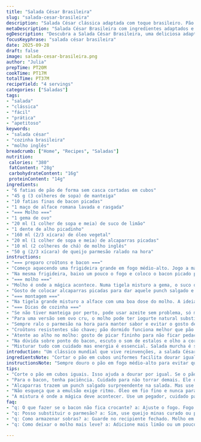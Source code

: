 ```yaml
---
title: "Salada César Brasileira"
slug: "salada-cesar-brasileira"
description: "Salada César clássica adaptada com toque brasileiro. Pão de forma sem casca vira crocante no ponto, bacon crocante que solta aquele cheiro irresistível, e um molho com toque de limão, alho, alcaparras e uma leve substituição: molho inglês no lugar da pasta de anchovas para trazer um sabor mais suave e acessível aqui no Brasil. O queijo parmesão é ralado na hora para garantir frescor e sabor. Variações no tempo de dourar croûtons e bacon ajudam a controlar textura e intensidade. Uma receita prática, versátil, para quem valoriza o aroma da cozinha, o contraste de texturas e o clássico que nunca sai de moda."
metaDescription: "Salada César Brasileira com ingredientes adaptados e um sabor suave; uma combinação perfeita entre o clássico e o toque local da cozinha brasileira."
ogDescription: "Descubra a Salada César Brasileira, uma deliciosa adaptação que combina sabores locais e um molho cremoso com o toque do Brasil."
focusKeyphrase: "salada césar brasileira"
date: 2025-09-28
draft: false
image: salada-cesar-brasileira.png
author: "Julia"
prepTime: PT20M
cookTime: PT17M
totalTime: PT37M
recipeYield: "4 servings"
categories: ["Saladas"]
tags:
- "salada"
- "clássica"
- "fácil"
- "prática"
- "apetitoso"
keywords:
- "salada césar"
- "cozinha brasileira"
- "molho inglês"
breadcrumb: ["Home", "Recipes", "Saladas"]
nutrition: 
 calories: "380"
 fatContent: "28g"
 carbohydrateContent: "16g"
 proteinContent: "14g"
ingredients:
- "6 fatias de pão de forma sem casca cortadas em cubos"
- "45 g (3 colheres de sopa) de manteiga"
- "10 fatias finas de bacon picadas"
- "1 maço de alface romana lavada e rasgada"
- "=== Molho ==="
- "1 gema de ovo"
- "20 ml (1 colher de sopa e meia) de suco de limão"
- "1 dente de alho picadinho"
- "160 ml (2/3 xícara) de óleo vegetal"
- "20 ml (1 colher de sopa e meia) de alcaparras picadas"
- "10 ml (2 colheres de chá) de molho inglês"
- "50 g (2/3 xícara) de queijo parmesão ralado na hora"
instructions:
- "=== preparo croûtons e bacon ==="
- "Começo aquecendo uma frigideira grande em fogo médio-alto. Jogo a manteiga até começar a chiar. O segredo está em manter o fogo médio; se muito alto a manteiga queima rápido e amarga o pão. Douro os cubos de pão mexendo aos poucos, até ficarem dourados e firmes, uns 8 a 12 minutos. A crocância deve ser aquela que estala ao mastigar. O visual ajuda: cor de caramelo claro, sem manchas pretas ou marrons escuras. Reservo num prato, não por no mesmo com o bacon para evitar umidade que amolece os croûtons."
- "Na mesma frigideira, baixo um pouco o fogo e coloco o bacon picado pra dourar lentamente. Estou atento: bacon tem que ficar crocante, soltando aquele aroma que enche a casa, mas sem queimar ou ficar duro tipo pedregulho. Se começar a estalar demais, tiro do fogo, escorro em papel toalha para tirar gordura exagerada e guardo separado. Importante escorrer bem para o molho não ficar oleoso demais."
- "=== molho ==="
- "Molho é onde a mágica acontece. Numa tigela misturo a gema, o suco de limão e o alho bem picadinho. Faço tipo uma emulsão: adiciono o óleo gota a gota mexendo com um batedor de arame — não pode parar — até começar a dar liga. Variação: se bater rápido demais, o molho separa. Se demorar, vira maionese muito espessa. O truque é ritmo constante. Depois que engrossa, adiciono o resto do óleo em fio lento, incorporando sempre."
- "Gosto de colocar alcaparras picadas para dar aquele punch salgado e crocante inesperado. Em vez da tradicional pasta de anchovas, uso molho inglês: mais comum aqui e a textura mais líquida distribui sabor sem grumos. Isso muda o perfil levemente mas, na cozinha, trocar ingredientes é um aprendizado valioso. Por último, coloco 1/4 do parmesão ralado. Misturo e vejo a textura: molho cremoso, levemente ácido, sabor profundo e fresco ao mesmo tempo."
- "=== montagem ==="
- "Na tigela grande misturo a alface com uma boa dose do molho. A ideia é cobrir bem, mas não encharcar. Se passar, vira piscina e o sabor perde. Depois adiciono os croûtons e o bacon crocante. Misturo tudo, no final salpico o queijo parmesão restante por cima e moído um pouco de pimenta-do-reino na hora. Sirvo imediatamente para não murchar nem perder o crocante."
- "=== Dicas de cozinha ==="
- "Se não tiver manteiga por perto, pode usar azeite sem problema, só muda o sabor. Bacon pode ser substituído por calabresa defumada cortada em cubos pequenos para um toque regional."
- "Para uma versão sem ovo cru, o molho pode ter iogurte natural substituindo a gema, mas perdemos um pouco da textura típica."
- "Sempre ralo o parmesão na hora para manter sabor e evitar o gosto de pó embalada."
- "Croûtons resistentes são chave; pão dormido funciona melhor que pão fresco, pois não solta tanta umidade."
- "Atente ao alho no molho: gosto de picar fininho para não ficar pedações crus e amargos. Já testei esfregar o alho no bowl para dar só o aroma e ficou mais leve, questão de gosto."
- "Na dúvida sobre ponto do bacon, escuto o som de estalos e olho a cor, tem que passar do translúcido, ficando com bordas levemente enroladas e cor dourada escura sem preto."
- "Misturar tudo com cuidado mas energia é essencial. Salada murcha é salada perdida."
introduction: "Um clássico mundial que vive reinvenções, a salada César condiciona seu sucesso a detalhes no preparo do molho, do bacon e dos croûtons. No Brasil, adaptar ingredientes é mais que prática: é necessidade. Usei molho inglês em lugar de anchovas, uma substituição que mantém a essência com toque mais suave, sintonizado ao paladar local. Croûtons artesanais, feitos com pão de forma simples, ganham textura única ao dourar na manteiga, processo que liberta aroma de caramelização que convida pra provar. A crocância do bacon equilíbrio entre o estalo e a maciez; já aprendi que acertar isso é uma arte que traz história à mesa. Provo na cozinha, observo cor, textura, cheiro — e sempre aprendo. Salada César aqui tem alma brasileira, no jeito de preparar e na criatividade de adaptar ingredientes com sabedoria."
ingredientsNote: "Cortar o pão em cubos uniformes facilita dourar igualmente. Pão dormido é melhor para croûtons crocantes, pois pães frescos soltam muita umidade e amolecem rápido. Manteiga usada deve ser de boa qualidade para não dominar o sabor, mas para trazer aquele aroma amanteigado e textura na fritura dos cubos. Bacon de boa procedência faz toda diferença; fique atento ao ponto certo para crocância, nem duro nem mole demais. Alface romana é firme e segura o molho sem murchar rápido, escolha folhas maiores e frescas. A gema de ovo é tradicional para emulsificar, mas quem tem receio pode substituir por iogurte natural cremoso. Molho inglês no lugar de anchovas traz um sabor familiar aqui no Brasil, funciona muito bem para evitar o amargor e textura pastosa da pasta."
instructionsNote: "Sempre douro o pão em fogo médio-alto para evitar queimar, o ideal é ouvir aquele estalo da manteiga e ver os cubos ganharem cor dourada por fora sem ficarem moles. Bacon pica mais sabor, mas atenção para não torrar demais. O molho exige paciência: o ovo e o óleo formam uma emulsão delicada, começar gota a gota e nunca parar de mexer é a chave para que não talhe. Acrescentar as alcaparras e o parmesão garante textura e sabor marcantes. No momento de misturar, cuidado para não amassar a alface; uso um pegador largo em movimentos suaves, assim folhas ficam inteiras e crocantes. Servir rápido é essencial para evitar que a salada perca sua crocância, especialmente dos croûtons e do bacon. Se sobrar molho, guardo na geladeira por até dois dias, mas misturo só na hora de servir para manter frescor."
tips:
- "Corte o pão em cubos iguais. Isso ajuda a dourar por igual. Se o pão estiver dormido, muito melhor. Croûtons ficam mais crocantes. Pão fresco solta umidade. Cuidado com a manteiga, use de qualidade boa. Aroma é essencial."
- "Para o bacon, tenha paciência. Cuidado para não torrar demais. Ele deve ficar crocante e soltar aquele cheiro irresistível. Escorra bem em papel toalha. Isso evita bacon oleoso. Se quiser, use calabresa defumada em cubos pequenos."
- "Alcaparras trazem um punch salgado surpreendente na salada. Mas use com moderação. E o molho inglês é substituição ideal - mais suave. Para variar, use iogurte natural no lugar da gema, mas a textura muda."
- "Não esqueça que a emulsão exige ritmo. Óleo em fio fino e nunca parar de mexer. Melhora a textura do molho. Se o alho fica muito grosso, pode amargar o gosto. Picadinho é melhor. E sempre provo, o gosto é guia mais seguro."
- "A mistura é onde a mágica deve acontecer. Use um pegador, cuidado para não amassar a alface. Dê movimentos suaves. Crocância é a chave. Sirva assim que misturar. Salada murcha não é legal. Para sobras, guarde o molho separado do restante."
faq:
- "q: O que fazer se o bacon não fica crocante? a: Ajuste o fogo. Fogo alto queima. Fogo baixo amolece. Deve dourar. Escorra bem, gordura faz mel. Ou use calabresa cortada."
- "q: Posso substituir o parmesão? a: Sim, use queijo minas curado ou pecorino. Sabor muda um pouco. Mas ainda é bom. O importante é a textura, que seja ralado na hora."
- "q: Como armazenar sobras? a: Guarde no recipiente fechado. Molho em pote separado. Dura dois dias. Mas misture só na hora de servir. Frescor conta."
- "q: Como deixar o molho mais leve? a: Adicione mais limão ou um pouco de água. Porém cuidado, não muito. O gosto final é fundamental. E não esqueça o ritmo ao misturar."

---
```

